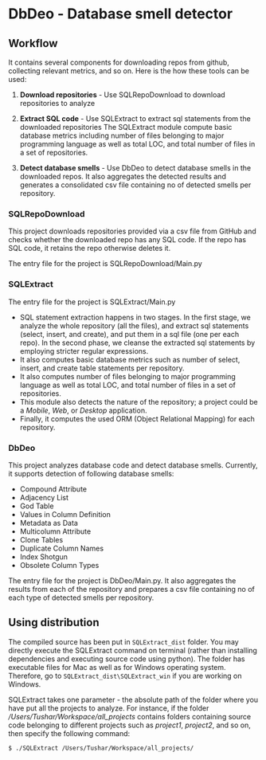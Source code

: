 # DbDeo - Database smell detector

## **Workflow**

It contains several components for downloading repos from github, collecting relevant metrics, and so on. Here is the how these tools can be used:

1. **Download repositories** - Use SQLRepoDownload to download repositories to analyze

2. **Extract SQL code** - Use SQLExtract to extract sql statements from the downloaded repositories 
The SQLExtract module compute basic database metrics including number of files belonging to major programming language as well as total LOC, and total number of files in a set of repositories.

4. **Detect database smells** - Use DbDeo to detect database smells in the downloaded repos. It also aggregates the detected results and generates a consolidated csv file containing no of detected smells per repository.

### SQLRepoDownload
This project downloads repositories provided via a csv file from GitHub and checks whether the downloaded repo has any SQL code. If the repo has SQL code, it retains the repo otherwise deletes it.

The entry file for the project is SQLRepoDownload/Main.py

### SQLExtract
The entry file for the project is SQLExtract/Main.py
- SQL statement extraction happens in two stages. In the first stage, we analyze the whole repository (all the files), and extract sql statements (select, insert, and create), and put them in a sql file (one per each repo). In the second phase, we cleanse the extracted sql statements by employing stricter regular expressions.
- It also computes basic database metrics such as number of select, insert, and create table statements per repository.
- It also computes number of files belonging to major programming language as well as total LOC, and total number of files in a set of repositories.
- This module also detects the nature of the repository; a project could be a *Mobile*, *Web*, or *Desktop* application.
- Finally, it computes the used ORM (Object Relational Mapping) for each repository.


### DbDeo
This project analyzes database code and detect database smells. Currently, it supports detection of following database smells:
- Compound Attribute
- Adjacency List
- God Table
- Values in Column Definition
- Metadata as Data
- Multicolumn Attribute
- Clone Tables
- Duplicate Column Names
- Index Shotgun
- Obsolete Column Types

The entry file for the project is DbDeo/Main.py. It also aggregates the results from each of the repository and prepares a csv file containing no of each type of detected smells per repository.

## Using distribution
The compiled source has been put in ```SQLExtract_dist``` folder. You may directly execute the SQLExtract command on terminal (rather than installing dependencies and executing source code using python). The folder has executable files for Mac as well as for Windows operating system. Therefore, go to ```SQLExtract_dist\SQLExtract_win``` if you are working on Windows.

SQLExtract takes one parameter - the absolute path of the folder where you have put all the projects to analyze. For instance, if the folder
*/Users/Tushar/Workspace/all_projects* contains folders containing source code belonging to different projects such as *project1*, *project2*, and so on, then specify the following command:
```
$ ./SQLExtract /Users/Tushar/Workspace/all_projects/
```

